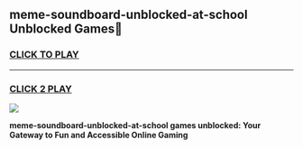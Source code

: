 
## meme-soundboard-unblocked-at-school Unblocked Games👋
<h3>
<a href="https://news.freeplayer.one?title=meme-soundboard-unblocked-at-school&ref=16F">CLICK TO PLAY</a></h3>
<hr>

<h3>
<a href="https://news.freeplayer.one?title=meme-soundboard-unblocked-at-school&ref=16F">CLICK 2 PLAY</a>
  
</h3>

<a href="https://news.freeplayer.one?title=meme-soundboard-unblocked-at-school&ref=16F/"><img src="https://clearcache.store/games.png"></a>


**meme-soundboard-unblocked-at-school games unblocked: Your Gateway to Fun and Accessible Online Gaming**
